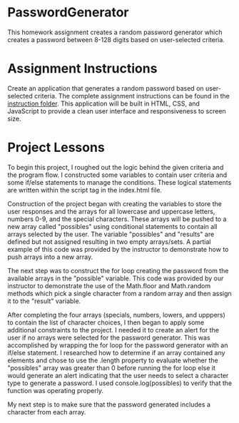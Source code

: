 # PasswordGenerator
This homework assignment creates a random password generator which creates a password between 8-128 digits based on user-selected criteria.

# Assignment Instructions
Create an application that generates a random password based on user-selected criteria. The complete assignment instructions can be found in the [instruction folder](/instructions). This application will be built in HTML, CSS, and JavaScript to provide a clean user interface and responsiveness to screen size.

# Project Lessons
To begin this project, I roughed out the logic behind the given criteria and the program flow. I constructed some variables to contain user criteria and some if/else statements to manage the conditions. These logical statements are written within the script tag in the index.html file.

Construction of the project began with creating the variables to store the user responses and the arrays for all lowercase and uppercase letters, numbers 0-9, and the special characters. These arrays will be pushed to a new array called "possibles" using conditional statements to contain all arrays selected by the user. The variable "possibles" and "results" are defined but not assigned resulting in two empty arrays/sets. A partial example of this code was provided by the instructor to demonstrate how to push arrays into a new array.

The next step was to construct the for loop creating the password from the available arrays in the "possible" variable. This code was provided by our instructor to demonstrate the use of the Math.floor and Math.random methods which pick a single character from a random array and then assign it to the "result" variable.

After completing the four arrays (specials, numbers, lowers, and upppers) to contain the list of character choices, I then began to apply some additional constraints to the project. I needed it to create an alert for the user if no arrays were selected for the password generator. This was accomplished by wrapping the for loop for the password generator with an if/else statement. I researched how to determine if an array contained any elements and chose to use the .length property to evaluate whether the "possibles" array was greater than 0 before running the for loop else it would generate an alert indicating that the user needs to select a character type to generate a password. I used console.log(possibles) to verify that the function was operating properly.

My next step is to make sure that the password generated includes a character from each array.